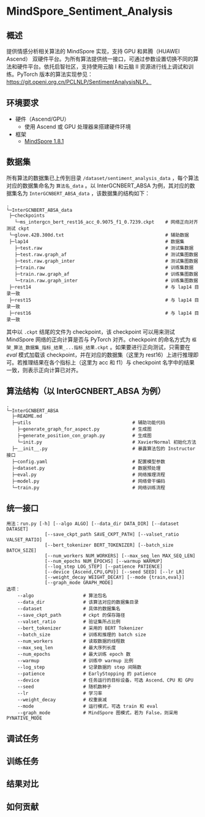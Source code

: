 # MindSpore_Sentiment_Analysis

## 概述

提供情感分析相关算法的 MindSpore 实现，支持 GPU 和昇腾（HUAWEI Ascend） 双硬件平台。为所有算法提供统一接口，可通过参数设置切换不同的算法和硬件平台。依托启智社区，支持使用云脑 I 和云脑 II 资源进行线上调试和训练。PyTorch 版本的算法实现参见：https://git.openi.org.cn/PCLNLP/SentimentAnalysisNLP。

## 环境要求

- 硬件（Ascend/GPU）
  - 使用 Ascend 或 GPU 处理器来搭建硬件环境
- 框架
  - [MindSpore 1.8.1](https://www.mindspore.cn/install)

## 数据集

所有算法的数据集已上传到目录 `/dataset/sentiment_analysis_data` ，每个算法对应的数据集命名为 `算法名_data` 。以 InterGCNBERT_ABSA 为例，其对应的数据集名为 `InterGCNBERT_ABSA_data` ，该数据集的结构如下：

 ```
.
└─InterGCNBERT_ABSA_data
  ├─checkpoints									  		   
    └─ms_intergcn_bert_rest16_acc_0.9075_f1_0.7239.ckpt    # 网络正向对齐测试 ckpt      
  └─glove.42B.300d.txt       						       # 辅助数据
  ├─lap14												   # 数据集
  	├─test.raw											   # 测试集数据
  	├─test.raw.graph_af									   # 测试集图数据
  	├─test.raw.graph_inter								   # 测试集图数据
  	├─train.raw											   # 训练集数据
  	├─train.raw.graph_af								   # 训练集图数据
  	└─train.raw.graph_inter								   # 训练集图数据
  ├─rest14												   # 与 lap14 目录一致
  ├─rest15												   # 与 lap14 目录一致
  ├─rest16												   # 与 lap14 目录一致
 ```

其中以 `.ckpt` 结尾的文件为 checkpoint，该 checkpoint 可以用来测试 MindSpore 网络的正向计算是否与 PyTorch 对齐。checkpoint 的命名方式为 `框架_算法_数据集_指标_结果_...指标_结果.ckpt` 。如果要进行正向测试，只需要在 *eval* 模式加载该 checkpoint，并在对应的数据集（这里为 rest16）上进行推理即可。若推理结果在各个指标上（这里为 acc 和 f1）与 checkpoint 名字中的结果一致，则表示正向计算已对齐。 

## 算法结构（以 InterGCNBERT_ABSA 为例）

```
.
└─InterGCNBERT_ABSA
  ├─README.md
  ├─utils									  # 辅助功能代码
    ├─generate_graph_for_aspect.py            # 生成图
    ├─generate_position_con_graph.py          # 生成图
    └─init.py                                 # XavierNormal 初始化方法
  ├─__init__.py       						  # 暴露算法包的 Instructor 接口
  ├─config.yaml           					  # 配置模型参数
  ├─dataset.py          					  # 数据预处理
  ├─eval.py              					  # 网络推理流程
  ├─model.py 								  # 网络骨干编码
  └─train.py 								  # 网络训练流程
```

## 统一接口

```
用法：run.py [-h] [--algo ALGO] [--data_dir DATA_DIR] [--dataset DATASET]
              [--save_ckpt_path SAVE_CKPT_PATH] [--valset_ratio VALSET_RATIO]
              [--bert_tokenizer BERT_TOKENIZER] [--batch_size BATCH_SIZE]
              [--num_workers NUM_WORKERS] [--max_seq_len MAX_SEQ_LEN]
              [--num_epochs NUM_EPOCHS] [--warmup WARMUP]
              [--log_step LOG_STEP] [--patience PATIENCE]
              [--device {Ascend,CPU,GPU}] [--seed SEED] [--lr LR]
              [--weight_decay WEIGHT_DECAY] [--mode {train,eval}]
              [--graph_mode GRAPH_MODE]
选项：
    --algo					# 算法包名
    --data_dir				# 该算法对应的数据集目录
    --dataset				# 具体的数据集名
    --save_ckpt_path		# ckpt 的保存路径
    --valset_ratio			# 验证集所占比例
    --bert_tokenizer		# 采用的 BERT Tokenizer
    --batch_size			# 训练和推理的 batch size
    --num_workers			# 读取数据的线程数
    --max_seq_len			# 最大序列长度
    --num_epochs			# 最大训练 epoch 数
    --warmup				# 训练中 warmup 比例
    --log_step				# 记录数据的 step 间隔数
    --patience				# EarlyStopping 的 patience
    --device				# 任务运行的目标设备，可选 Ascend、CPU 和 GPU
    --seed					# 随机数种子
    --lr					# 学习率
    --weight_decay			# 权重衰减
    --mode					# 运行模式，可选 train 和 eval
    --graph_mode			# MindSpore 图模式，若为 False，则采用 PYNATIVE_MODE
```



## 调试任务

## 训练任务

## 结果对比

## 如何贡献
